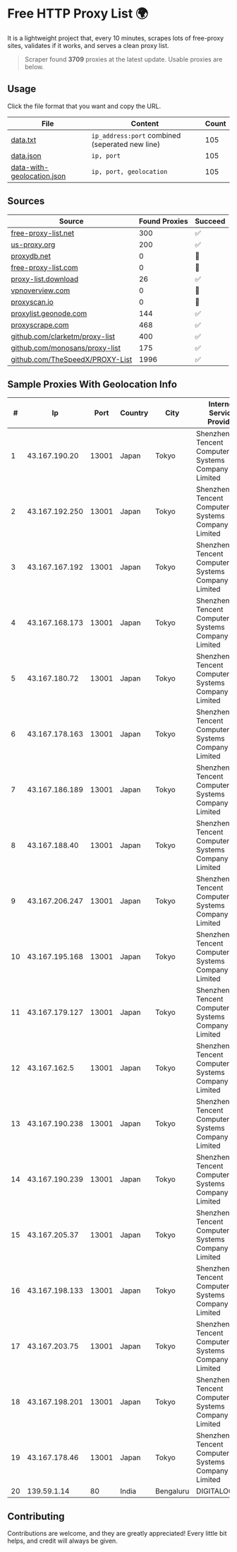 
# Free HTTP Proxy List 🌍

It is a lightweight project that, every 10 minutes, scrapes lots of free-proxy sites, validates if it works, and serves a clean proxy list.


> Scraper found **3709** proxies at the latest update. Usable proxies are below.

## Usage

Click the file format that you want and copy the URL.


|File|Content|Count|
|----|-------|-----|
|[data.txt](https://raw.githubusercontent.com/themiralay/Proxy-List-World/master/data.txt)|`ip_address:port` combined (seperated new line)|105|
|[data.json](https://raw.githubusercontent.com/themiralay/Proxy-List-World/master/data.json)|`ip, port`|105|
|[data-with-geolocation.json](https://raw.githubusercontent.com/themiralay/Proxy-List-World/master/data-with-geolocation.json)|`ip, port, geolocation`|105|

## Sources

|Source|Found Proxies|Succeed|
|------|-------------|-------|
|[free-proxy-list.net](https://free-proxy-list.net)|300|✅|
|[us-proxy.org](https://www.us-proxy.org)|200|✅|
|[proxydb.net](http://proxydb.net)|0|🚫|
|[free-proxy-list.com](https://free-proxy-list.com/?page=&port=&type%5B%5D=http&type%5B%5D=https&up_time=0&search=Search)|0|🚫|
|[proxy-list.download](https://www.proxy-list.download/HTTP)|26|✅|
|[vpnoverview.com](https://vpnoverview.com/privacy/anonymous-browsing/free-proxy-servers)|0|🚫|
|[proxyscan.io](https://www.proxyscan.io)|0|🚫|
|[proxylist.geonode.com](https://proxylist.geonode.com/api/proxy-list?limit=300&page=1&sort_by=lastChecked&sort_type=desc&protocols=http,https)|144|✅|
|[proxyscrape.com](https://api.proxyscrape.com/v2/?request=displayproxies&protocol=http&timeout=10000&country=all&ssl=all&anonymity=all)|468|✅|
|[github.com/clarketm/proxy-list](https://raw.githubusercontent.com/clarketm/proxy-list/master/proxy-list-raw.txt)|400|✅|
|[github.com/monosans/proxy-list](https://raw.githubusercontent.com/monosans/proxy-list/main/proxies/http.txt)|175|✅|
|[github.com/TheSpeedX/PROXY-List](https://raw.githubusercontent.com/TheSpeedX/PROXY-List/master/http.txt)|1996|✅|


## Sample Proxies With Geolocation Info

|#|Ip|Port|Country|City|Internet Service Provider|
|-|--|----|-------|----|-------------------------|
|1|43.167.190.20|13001|Japan|Tokyo|Shenzhen Tencent Computer Systems Company Limited|
|2|43.167.192.250|13001|Japan|Tokyo|Shenzhen Tencent Computer Systems Company Limited|
|3|43.167.167.192|13001|Japan|Tokyo|Shenzhen Tencent Computer Systems Company Limited|
|4|43.167.168.173|13001|Japan|Tokyo|Shenzhen Tencent Computer Systems Company Limited|
|5|43.167.180.72|13001|Japan|Tokyo|Shenzhen Tencent Computer Systems Company Limited|
|6|43.167.178.163|13001|Japan|Tokyo|Shenzhen Tencent Computer Systems Company Limited|
|7|43.167.186.189|13001|Japan|Tokyo|Shenzhen Tencent Computer Systems Company Limited|
|8|43.167.188.40|13001|Japan|Tokyo|Shenzhen Tencent Computer Systems Company Limited|
|9|43.167.206.247|13001|Japan|Tokyo|Shenzhen Tencent Computer Systems Company Limited|
|10|43.167.195.168|13001|Japan|Tokyo|Shenzhen Tencent Computer Systems Company Limited|
|11|43.167.179.127|13001|Japan|Tokyo|Shenzhen Tencent Computer Systems Company Limited|
|12|43.167.162.5|13001|Japan|Tokyo|Shenzhen Tencent Computer Systems Company Limited|
|13|43.167.190.238|13001|Japan|Tokyo|Shenzhen Tencent Computer Systems Company Limited|
|14|43.167.190.239|13001|Japan|Tokyo|Shenzhen Tencent Computer Systems Company Limited|
|15|43.167.205.37|13001|Japan|Tokyo|Shenzhen Tencent Computer Systems Company Limited|
|16|43.167.198.133|13001|Japan|Tokyo|Shenzhen Tencent Computer Systems Company Limited|
|17|43.167.203.75|13001|Japan|Tokyo|Shenzhen Tencent Computer Systems Company Limited|
|18|43.167.198.201|13001|Japan|Tokyo|Shenzhen Tencent Computer Systems Company Limited|
|19|43.167.178.46|13001|Japan|Tokyo|Shenzhen Tencent Computer Systems Company Limited|
|20|139.59.1.14|80|India|Bengaluru|DIGITALOCEAN|



## Contributing

Contributions are welcome, and they are greatly appreciated! Every
little bit helps, and credit will always be given.

